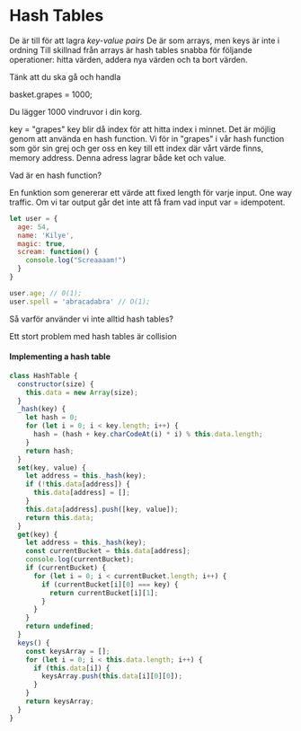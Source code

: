 # Hash Tables


De är till för att lagra *key-value pairs*
De är som arrays, men keys är inte i ordning
Till skillnad från arrays är hash tables snabba för följande operationer:
hitta värden, addera nya värden och ta bort värden.

Tänk att du ska gå och handla

basket.grapes = 1000;

Du lägger 1000 vindruvor i din korg.

key = "grapes"
key blir då index för att hitta index i minnet.
Det är möjlig genom att använda en hash function.
Vi för in "grapes" i vår hash function som gör sin grej och ger oss en key till ett index där vårt värde finns, memory address. Denna adress lagrar både ket och value.

Vad är en hash function?

En funktion som genererar ett värde att fixed length för varje input.
One way traffic. Om vi tar output går det inte att få fram vad input var = idempotent.



```javascript
let user = {
  age: 54,
  name: 'Kilye',
  magic: true,
  scream: function() {
    console.log("Screaaaam!")
  }
}

user.age; // 0(1);
user.spell = 'abracadabra' // O(1);

```
Så varför använder vi inte alltid hash tables?

Ett stort problem med hash tables är collision



#### Implementing a hash table
```javascript
class HashTable {
  constructor(size) {
    this.data = new Array(size);
  }
  _hash(key) {
    let hash = 0;
    for (let i = 0; i < key.length; i++) {
      hash = (hash + key.charCodeAt(i) * i) % this.data.length;
    }
    return hash;
  }
  set(key, value) {
    let address = this._hash(key);
    if (!this.data[address]) {
      this.data[address] = [];
    }
    this.data[address].push([key, value]);
    return this.data;
  }
  get(key) {
    let address = this._hash(key);
    const currentBucket = this.data[address];
    console.log(currentBucket);
    if (currentBucket) {
      for (let i = 0; i < currentBucket.length; i++) {
        if (currentBucket[i][0] === key) {
          return currentBucket[i][1];
        }
      }
    }
    return undefined;
  }
  keys() {
    const keysArray = [];
    for (let i = 0; i < this.data.length; i++) {
      if (this.data[i]) {
        keysArray.push(this.data[i][0][0]);
      }
    }
    return keysArray;
  }
}

```
